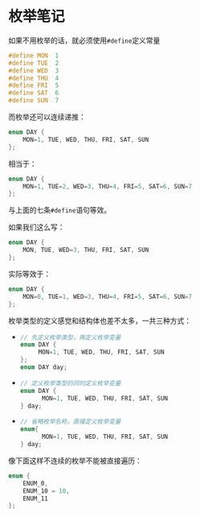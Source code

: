 # 枚举笔记

如果不用枚举的话，就必须使用`#define`定义常量
```c
#define MON  1
#define TUE  2
#define WED  3
#define THU  4
#define FRI  5
#define SAT  6
#define SUN  7
```

而枚举还可以连续递推：
```c
enum DAY {
    MON=1, TUE, WED, THU, FRI, SAT, SUN
};
```
相当于：
```c
enum DAY {
    MON=1, TUE=2, WED=3, THU=4, FRI=5, SAT=6, SUN=7
};
```
与上面的七条`#define`语句等效。




如果我们这么写：
```c
enum DAY {
    MON, TUE, WED=3, THU, FRI, SAT, SUN
};
```
实际等效于：
```c
enum DAY {
    MON=0, TUE=1, WED=3, THU=4, FRI=5, SAT=6, SUN=7
};
```


枚举类型的定义感觉和结构体也差不太多，一共三种方式：
-  ```c
   // 先定义枚举类型，再定义枚举变量
   enum DAY {
        MON=1, TUE, WED, THU, FRI, SAT, SUN
   };
   enum DAY day;
    ```
-  ```c
   // 定义枚举类型的同时定义枚举变量
   enum DAY {
         MON=1, TUE, WED, THU, FRI, SAT, SUN
   } day;
    ```
-  ```c
   // 省略枚举名称，直接定义枚举变量
   enum{
         MON=1, TUE, WED, THU, FRI, SAT, SUN
   } day;
    ```



像下面这样不连续的枚举不能被直接遍历：
```c
enum {
    ENUM_0,
    ENUM_10 = 10,
    ENUM_11
};
```
